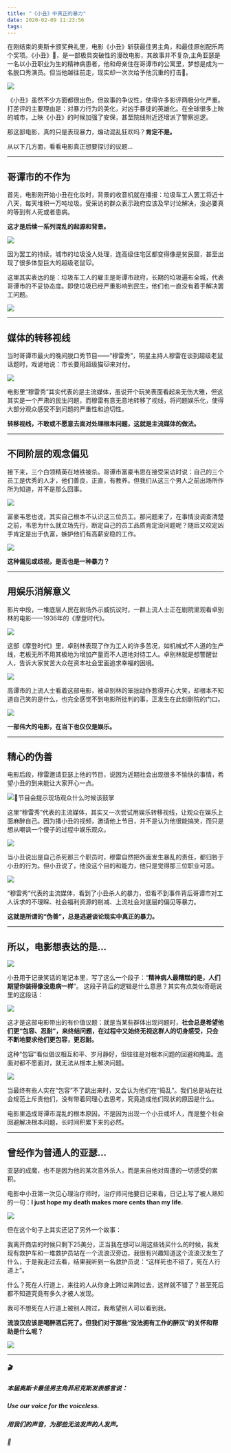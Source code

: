```yaml
---
title: "《小丑》中真正的暴力"
date: 2020-02-09 11:23:56
tags:
---
```


在刚结束的奥斯卡颁奖典礼里，电影《小丑》斩获最佳男主角，和最佳原创配乐两个奖项。《小丑》🤡，是一部极具突破性的漫改电影，其故事并不复杂,主角亚瑟是一名以小丑职业为生的精神病患者，他和母亲住在哥谭市的公寓里，梦想是成为一名脱口秀演员。但当他越往前走，现实却一次次给予他沉重的打击👊。

![](https://mmbiz.qpic.cn/mmbiz_jpg/jMjs8tVWrIRg34KoySVMbClLJJ0mpP2tUPibSXYNWxL3rdxcbWFcDjNLucqU84JlpLVCQ2WWyg0xUPjrvudvOMQ/0?wx_fmt=jpeg)

《小丑》虽然不少方面都很出色，但故事的争议性，使得许多影评两极分化严重。打差评的主要理由是：对暴力行为的美化，对凶手暴徒的英雄化。在全球很多上映的城市，上映《小丑》的时候加强了安保，甚至院线附近还增派了警察巡逻。

那这部电影，真的只是表现暴力，煽动混乱狂欢吗？**肯定不是。**

从以下几方面，看看电影真正想要探讨的议题…

---- 

## 哥谭市的不作为

首先，电影刚开始小丑在化妆时，背景的收音机就在播报：垃圾车工人罢工将近十八天，每天堆积一万吨垃圾。受采访的群众表示政府应该及早讨论解决，没必要真的等到有人死或者患病。

**这才是后续一系列混乱的起源和背景。**

![](https://mmbiz.qpic.cn/mmbiz_png/jMjs8tVWrIRg34KoySVMbClLJJ0mpP2tNqdzRLckAa4kDQVLSaIn1VZMwZZsG9icfJWCiaBHWJyEY40TxBm7QP6A/0?wx_fmt=png)

因为罢工的持续，城市的垃圾没人处理，连高级住宅区都变得像是贫民窟，甚至出现了很多体型巨大的超级老鼠🐭。

这里其实表达的是：垃圾车工人的雇主是哥谭市政府，长期的垃圾遍布全城，代表哥谭市的不妥协态度。即使垃圾已经严重影响到民生，他们也一直没有着手解决罢工问题。

![](https://mmbiz.qpic.cn/mmbiz_png/jMjs8tVWrIRg34KoySVMbClLJJ0mpP2tribnw8ru3ibFM5jVQM3yeCSPCjOg3eiaEat44LIel8Oibqxm9fT6IuxLhw/0?wx_fmt=png)

---- 

## 媒体的转移视线

当时哥谭市最火的晚间脱口秀节目——“穆雷秀”，明星主持人穆雷在谈到超级老鼠话题时，戏谑地说：市长要用超级猫🐱来对付。

![](https://mmbiz.qpic.cn/mmbiz_png/jMjs8tVWrIRg34KoySVMbClLJJ0mpP2t7DORUSX4vrFnOYxTK1kSAdSIeRtWqn32fJyRseH2muUTsQ6iaotGAPA/0?wx_fmt=png)

电影里“穆雷秀”其实代表的是主流媒体，虽说开个玩笑表面看起来无伤大雅，但这其实是一个严肃的民生问题，而穆雷有意无意地转移了视线，将问题娱乐化，使得大部分观众感受不到问题的严重性和迫切性。

**转移视线，不敢或不愿意去面对处理根本问题，这就是主流媒体的做法。**

---- 

## 不同阶层的观念偏见

接下来，三个白领精英在地铁被杀。哥谭市富豪韦恩在接受采访时说：自己的三个员工是优秀的人才，他们善良，正直，有教养。但我们从这三个男人之前出场所作所为知道，并不是那么回事。

![](https://mmbiz.qpic.cn/mmbiz_jpg/jMjs8tVWrIRg34KoySVMbClLJJ0mpP2tHyx7jM5gNsOGBkjsMDz2M6hGYHvDgSel6bN1q1gOHokObibbhyMgLQA/0?wx_fmt=jpeg)

富豪韦恩也说，其实自己根本不认识这三位员工。那问题来了，在事情没调查清楚之前，韦恩为什么就立场先行，断定自己的员工品质肯定没问题呢？随后又咬定凶手肯定是出于仇富，嫉妒他们有高薪安稳的工作。

![](https://mmbiz.qpic.cn/mmbiz_png/jMjs8tVWrIRg34KoySVMbClLJJ0mpP2tT92SFAtOZ5xtMZMDvQGUD5I6Uw9yHUIQko0tcnCMRcSDH8BSSzYklg/0?wx_fmt=png)

**这种偏见或歧视，是否也是一种暴力？**

---- 

## 用娱乐消解意义

影片中段，一堆底层人民在剧场外示威抗议时，一群上流人士正在剧院里观看卓别林的电影——1936年的《摩登时代》。

![](https://mmbiz.qpic.cn/mmbiz_png/jMjs8tVWrIRg34KoySVMbClLJJ0mpP2tCOibyuGuJicYHTPiaWEcK7icSXdo8WArGxby5CxibibCmCGoGia0g3DcmuqYQ/0?wx_fmt=png)

这部《摩登时代》里，卓别林表现了作为工人的许多苦况，如机械式不人道的生产线，老板无所不用其极地为增加产量而不人道地对待工人。卓别林就是想警醒世人，告诉大家贫苦大众在资本社会里面追求幸福的困境。

![](https://mmbiz.qpic.cn/mmbiz_gif/jMjs8tVWrIRg34KoySVMbClLJJ0mpP2trGZ3DvWsKP6k8cXcCHdmQRrBribCBGLiauMkubp6f60oU71wgt0BFS8w/0?wx_fmt=gif)

高谭市的上流人士看着这部电影，被卓别林的笨拙动作惹得开心大笑，却根本不知道自己笑的是什么，也完全感觉不到电影所批判的事，正发生在此刻剧院的门口。

![](https://mmbiz.qpic.cn/mmbiz_gif/jMjs8tVWrIRg34KoySVMbClLJJ0mpP2tB4EolX0AQlM2rqtW3Kb97Tia8uM0Buc4p2zdFeZwwqlf9QGBETVn88w/0?wx_fmt=gif)

**一部伟大的电影，在当下也仅仅是娱乐。**

---- 

## 精心的伪善

电影后段，穆雷邀请亚瑟上他的节目，说因为近期社会出现很多不愉快的事情，希望小丑的到来能让大家开心一点。

![👏节目会提示现场观众什么时候该鼓掌](https://mmbiz.qpic.cn/mmbiz_png/jMjs8tVWrIRg34KoySVMbClLJJ0mpP2tYgicrd9v9iaTwtfYVIvoM1upibKF3vlabJg3CbwpwKCWXGaaaDRD56ZOg/0?wx_fmt=png)

这里“穆雷秀”代表的主流媒体，其实又一次尝试用娱乐转移视线，让观众在娱乐上面麻醉自己。因为播小丑的视频，邀请他上节目，并不是认为他很能搞笑，而只是想从嘲讽一个傻子的过程中娱乐观众。

![](https://mmbiz.qpic.cn/mmbiz_png/jMjs8tVWrIRg34KoySVMbClLJJ0mpP2tjPOX7OWGC1CuuKEkRtx8Kgnn04Rzy7fkfwfeP3y1r2TBbS3b3doMpA/0?wx_fmt=png)

当小丑说出是自己杀死那三个职员时，穆雷自然把外面发生暴乱的责任，都归咎于小丑的行为。但小丑说了，他没这个目的和能力，他只是觉得那三位职业可恶。

![](https://mmbiz.qpic.cn/mmbiz_png/jMjs8tVWrIRg34KoySVMbClLJJ0mpP2tVibgD1KicZb3zlg0WtDqKk4utYJzKCzBv9sbxmDgW8Hd2xaWPGGriaJ9Q/0?wx_fmt=png)

“穆雷秀”代表的主流媒体，看到了小丑杀人的暴力，但看不到事件背后哥谭市对工人诉求的不理睬、社会福利资源的削减、上流社会对底层的偏见等暴力。

**这就是所谓的“伪善”，总是逃避谈论现实中真正的暴力。**

---- 

## 所以，电影想表达的是…

![](https://mmbiz.qpic.cn/mmbiz_png/jMjs8tVWrIRg34KoySVMbClLJJ0mpP2ttTzzVwdoaTI1ocK1Z8b0KX4CPutT8OKickWRQ1U72c8ib75LtgZ0CpgA/0?wx_fmt=png)

小丑用于记录笑话的笔记本里，写了这么一个段子：“**精神病人最糟糕的是，人们期望你装得像没患病一样**”。
这段子背后的逻辑是什么意思？其实有点类似奇葩说里的这段话：

![](https://mmbiz.qpic.cn/mmbiz_png/jMjs8tVWrIRg34KoySVMbClLJJ0mpP2tqyRs9MRAQCo2qRS18WARjQ8NA0kcyxISqk18nPHzeKTa8ib2WjJCMCg/0?wx_fmt=png)

这才是这部电影带出的有价值议题：就是当某些群体出现问题时，**社会总是希望他们更“包容、忍耐”，来终结问题，在过程中又始终无视这群人的切身感受，只会不断地要求他们更包容，更忍耐。**

这种“包容”看似倡议相互和平、岁月静好，但往往是对根本问题的回避和掩盖。连面对都不愿面对，就无法从根本上解决问题。

![](https://mmbiz.qpic.cn/mmbiz_jpg/jMjs8tVWrIRg34KoySVMbClLJJ0mpP2tXzo7IzHwg2LlHHjHEgmbia5cZcR8ID5J2j9HwTqAh0bx8euVW0jOBPA/0?wx_fmt=jpeg)

当最终有些人实在“包容”不了跳出来时，又会认为他们在“捣乱”。我们总是站在社会规范上斥责他们，没有带着同理心去思考，究竟造成他们现状的原因是什么。

电影里造成哥谭市混乱的根本原因，不是因为出现一个小丑或坏人，而是整个社会回避解决根本问题，长时间积累下来的必然。

---- 
## 曾经作为普通人的亚瑟…

亚瑟的成魔，也不是因为他的某次意外杀人，而是来自他对周遭的一切感受的累积。

电影中小丑第一次见心理治疗师时，治疗师问他要日记来看，日记上写了被人熟知的一句：**I just hope my death makes more cents than my life.**

![](https://mmbiz.qpic.cn/mmbiz_png/jMjs8tVWrIRg34KoySVMbClLJJ0mpP2t8PUb26ibVmbFzSV1Iv9KPd3kxFaKF3dMqvF4bUq5CFQfxvicyuicgQMoQ/0?wx_fmt=png)

但在这个句子上其实还记了另外一个故事：

我离开商店的时候只剩下25美分，正当我在想可以用这些钱买什么的时候，我发现有救护车和一堆救护员站在一个流浪汉旁边，我很有兴趣知道这个流浪汉发生了什么，于是我走过去看，结果我听到一名救护员说：“这样死也不错了，死在人行道上”。

什么？死在人行道上，来往的人从你身上跨过来跨过去，这样就不错了？甚至死后都不知道究竟有多久才被人发现。

我可不想死在人行道上被别人跨过，我希望别人可以看到我。

**流浪汉应该是喝醉酒后死了。但我们对于那些“没法拥有工作的醉汉”的关怀和帮助是什么呢？**

![](https://mmbiz.qpic.cn/mmbiz_jpg/jMjs8tVWrIRg34KoySVMbClLJJ0mpP2tRuN54NyHT8fQvPJDrRbfrrRvXQKicPHt4y4pfdF8KtCjRfDVZib0RhJQ/0?wx_fmt=jpeg)

---- 

##### 🎬
##### 本届奥斯卡最佳男主角菲尼克斯发表感言说：
##### **Use our voice for the voiceless.**
##### **用我们的声音，为那些无法发声的人发声。**
##### 🤡



